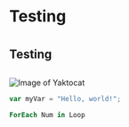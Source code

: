# Testing <H1>
## Testing <H2>

![Image of Yaktocat](https://octodex.github.com/images/yaktocat.png)

``` javascript
var myVar = "Hello, world!";
```

```Powershell
ForEach Num in Loop
```
